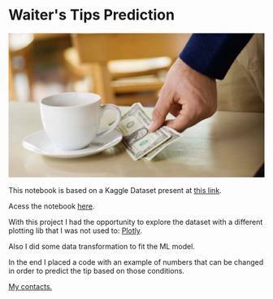 # Waiter's Tips Prediction

![](https://github.com/filipecarbonera/Waiters-Tips-Prediction/blob/main/tipss.png)

This notebook is based on a Kaggle Dataset present at [this link](https://www.kaggle.com/datasets/aminizahra/tips-dataset).

Acess the notebook [here](https://github.com/filipecarbonera/Waiters-Tips-Prediction/blob/main/Waiter's_Tips_Prediction.ipynb).

With this project I had the opportunity to explore the dataset with a different plotting lib that I was not used to: [Plotly](https://plotly.com/python/).

Also I did some data transformation to fit the ML model.

In the end I placed a code with an example of numbers that can be changed in order to predict the tip based on those conditions.

[My contacts.](https://linktr.ee/filipecarbonera)
